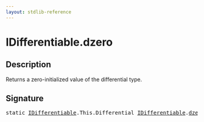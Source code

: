 ```yaml
---
layout: stdlib-reference
---
```


# IDifferentiable\.dzero

## Description

Returns a zero-initialized value of the differential type.




## Signature 

<pre>
<span class='code_keyword'>static</span> <a href="../index.html" class="code_type">IDifferentiable</a>.<span class="code_keyword">This</span>.Differential <a href="../index.html" class="code_type">IDifferentiable</a>.<a href=".html">dzero</a>();

</pre>

